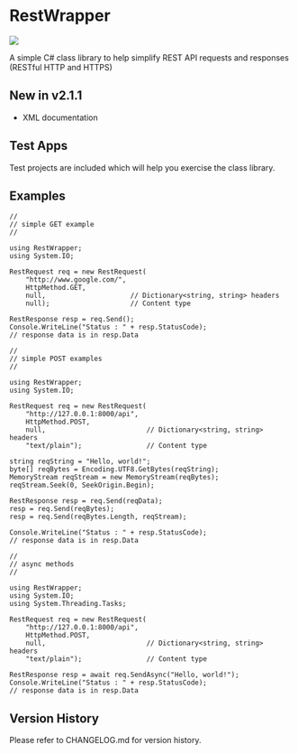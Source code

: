 # RestWrapper

[![][nuget-img]][nuget]

[nuget]:     https://www.nuget.org/packages/RestWrapper/
[nuget-img]: https://badge.fury.io/nu/Object.svg

A simple C# class library to help simplify REST API requests and responses (RESTful HTTP and HTTPS)

## New in v2.1.1

- XML documentation

## Test Apps

Test projects are included which will help you exercise the class library.
 
## Examples

```
//
// simple GET example
//

using RestWrapper;
using System.IO;

RestRequest req = new RestRequest(
	"http://www.google.com/",
	HttpMethod.GET,
	null,                     // Dictionary<string, string> headers
	null);                    // Content type

RestResponse resp = req.Send();
Console.WriteLine("Status : " + resp.StatusCode);
// response data is in resp.Data
```

```
//
// simple POST examples
//

using RestWrapper;
using System.IO;

RestRequest req = new RestRequest(
	"http://127.0.0.1:8000/api",
	HttpMethod.POST,
	null,                         // Dictionary<string, string> headers
	"text/plain");                // Content type

string reqString = "Hello, world!";
byte[] reqBytes = Encoding.UTF8.GetBytes(reqString);
MemoryStream reqStream = new MemoryStream(reqBytes);
reqStream.Seek(0, SeekOrigin.Begin);

RestResponse resp = req.Send(reqData);
resp = req.Send(reqBytes);
resp = req.Send(reqBytes.Length, reqStream);

Console.WriteLine("Status : " + resp.StatusCode);
// response data is in resp.Data
```

```
//
// async methods
//

using RestWrapper;
using System.IO;
using System.Threading.Tasks;

RestRequest req = new RestRequest(
	"http://127.0.0.1:8000/api",
	HttpMethod.POST,
	null,                         // Dictionary<string, string> headers
	"text/plain");                // Content type

RestResponse resp = await req.SendAsync("Hello, world!");
Console.WriteLine("Status : " + resp.StatusCode);
// response data is in resp.Data
```

## Version History

Please refer to CHANGELOG.md for version history.
